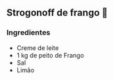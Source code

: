 ## Strogonoff de frango :chicken:

### Ingredientes

* Creme de leite 
* 1 kg de peito de Frango
* Sal
* Limão